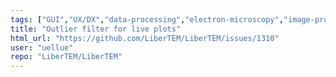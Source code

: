 ```yaml
---
tags: ["GUI","UX/DX","data-processing","electron-microscopy","image-processing","python"]
title: "Outlier filter for live plots"
html_url: "https://github.com/LiberTEM/LiberTEM/issues/1310"
user: "uellue"
repo: "LiberTEM/LiberTEM"
---
```


